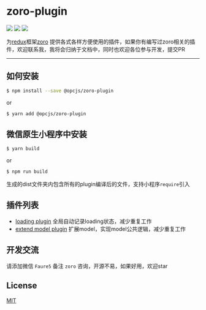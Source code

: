 # zoro-plugin

[![](https://img.shields.io/npm/v/@opcjs/zoro-plugin.svg?style=flat-square)](https://npmjs.org/package/@opcjs/zoro-plugin)
[![](https://img.shields.io/npm/dt/@opcjs/zoro-plugin.svg?style=flat-square)](https://npmjs.org/package/@opcjs/zoro-plugin)
[![](https://img.shields.io/npm/l/@opcjs/zoro-plugin.svg?style=flat-square)](https://npmjs.org/package/@opcjs/zoro-plugin)

为[redux](https://github.com/reactjs/redux)框架[zoro](https://github.com/FaureWu/zoro) 提供各式各样方便使用的插件，如果你有编写过zoro相关的插件，欢迎联系我，我将会归纳于文档中，同时也欢迎各位参与开发，提交PR

---

## 如何安装
```bash
$ npm install --save @opcjs/zoro-plugin
```

or

```bash
$ yarn add @opcjs/zoro-plugin
```

## 微信原生小程序中安装
```bash
$ yarn build
```

or
```bash
$ npm run build
```

生成的dist文件夹内包含所有的plugin编译后的文件，支持小程序`require`引入

## 插件列表

* [loading plugin](https://github.com/FaureWu/zoro-plugin/blob/master/doc/LOADING_PLUGIN.md) 全局自动记录loading状态，减少重复工作
* [extend model plugin](https://github.com/FaureWu/zoro-plugin/blob/master/doc/EXTEND_MODEL_PLUGIN.md) 扩展model，实现model公共逻辑，减少重复工作

## 开发交流

请添加微信 `Faure5` 备注 `zoro` 咨询，开源不易，如果好用，欢迎star

## License

[MIT](https://tldrlegal.com/license/mit-license)
